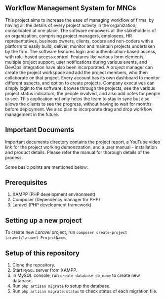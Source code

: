 ## Workflow Management System for MNCs
This project aims to increase the ease of managing workflow of firms, by having all the details of every project activity in the organization, consolidated at one place. The software empowers all the stakeholders of an organization, comprising project managers, employees, HR representatives, business owners, clients, coders and non-coders with a platform to easily build, deliver, monitor and maintain projects undertaken by the firm. The software features login and authentication-based access, with role-based access control. Features like various form elements, multiple project support, user notifications during various events, and DevOps integration have also been incorporated. A project manager can create the project workspace and add the project members, who then collaborate on that project. Every account has its own dashboard to monitor different aspects, and option to create projects. Company executives can simply login to the software, browse through the projects, see the various project status indicators, the people involved, and also add notes for people to see. This application not only helps the team to stay in sync but also allows the clients to see the progress, without having to wait for months before deployment. We also plan to incorporate drag and drop workflow management in the future.

## Important Documents
Important documents directory contains the project report, a YouTube video link for the project working demonstration, and a user manual - installation and product details. Please refer the manual for thorough details of the process.

Some basic points are mentioned below:

## Prerequisites
1. XAMPP (PHP development environment)
2. Composer (Dependency manager for PHP)
3. Laravel (PHP development framework)

## Setting up a new project
To create new *Laravel* project, run `composer create-project laravel/laravel ProjectName`.

## Setup of this repository
1. Clone the repository.
2. Start `MySQL` server from XAMPP.
3. In MySQL console, run `create database db_name` to create new database.
4. Run `php artisan migrate` to setup the database.
5. Run `php artisan migrate:status` to check status of each migration file.
